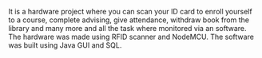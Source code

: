 It is a hardware project where you can scan your ID card to enroll yourself to a course, complete advising, give attendance, withdraw book from the library and many more and all the task where monitored via an software. The hardware was made using RFID scanner and NodeMCU. The software was built using Java GUI and SQL.
